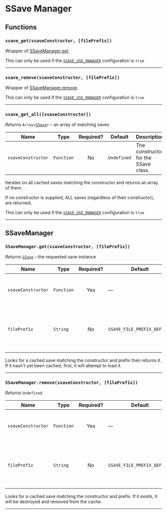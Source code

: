 # SSave Manager

## Functions

### **`ssave_get(ssaveConstructor, [filePrefix])`**

Wrapper of [SSaveManager.get](ssave-manager.md#ssavemanagergetssaveconstructor-fileprefix).

This can only be used if the [`SSAVE_USE_MANAGER`](config.md) configuration is `true`

---

### **`ssave_remove(ssaveConstructor, [filePrefix])`**

Wrapper of [SSaveManager.remove](ssave-manager.md#ssavemanagerremovessaveconstructor-fileprefix).

This can only be used if the [`SSAVE_USE_MANAGER`](config.md) configuration is `true`

---

### **`ssave_get_all([ssaveConstructor])`**

*Returns* `Array<`[`SSave`](ssave.md)`>` – an array of matching saves

| Name              | Type       | Required? | Default                        | Description                              |
| ----------------- | ---------- | :-------: | ------------------------------ | ---------------------------------------- |
| `ssaveConstructor`| `Function` |  No      | `Undefined`                     | The constructor for the SSave class.   |

Iterates on all cached saves matching the constructor and returns an array of them.

If no constructor is supplied, ALL saves (regardless of their constructor), are returned.

This can only be used if the [`SSAVE_USE_MANAGER`](config.md) configuration is `true`

---

## SSaveManager

### **`SSaveManager.get(ssaveConstructor, [filePrefix])`**

*Returns* [`SSave`](ssave.md) – the requested save instance

| Name              | Type       | Required? | Default                        | Description                              |
| ----------------- | ---------- | :-------: | ------------------------------ | ---------------------------------------- |
| `ssaveConstructor`| `Function` |  Yes      | —                              | The constructor for the SSave class.    |
| `filePrefix`      | `String`   |   No      | `SSAVE_FILE_PREFIX_DEFAULT`    | Optional file prefix to use when loading. Useful for things like save slots |

Looks for a cached save matching the constructor and prefix then returns it.
If it hasn't yet been cached, first, it will attempt to load it.

---

### **`SSaveManager.remove(ssaveConstructor, [filePrefix])`**

*Returns* `Undefined`

| Name              | Type       | Required? | Default                        | Description                              |
| ----------------- | ---------- | :-------: | ------------------------------ | ---------------------------------------- |
| `ssaveConstructor`| `Function` |  Yes      | —                              | The constructor for the SSave class.    |
| `filePrefix`      | `String`   |   No      | `SSAVE_FILE_PREFIX_DEFAULT`    | Optional file prefix to use when loading. Useful for things like save slots |

Looks for a cached save matching the constructor and prefix.
If it exists, it will be destroyed and removed from the cache.

---
